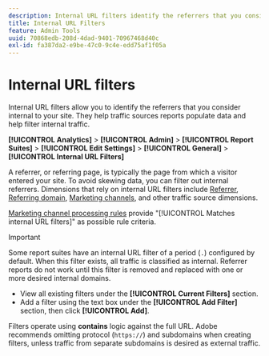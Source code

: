 ```yaml
---
description: Internal URL filters identify the referrers that you consider internal to your site. They help traffic sources reports populate data and help filter internal traffic.
title: Internal URL Filters
feature: Admin Tools
uuid: 70868edb-208d-4dad-9401-70967468d40c
exl-id: fa387da2-e9be-47c0-9c4e-edd75af1f05a
---
```


# Internal URL filters

Internal URL filters allow you to identify the referrers that you consider internal to your site. They help traffic sources reports populate data and help filter internal traffic.

**[!UICONTROL Analytics]** > **[!UICONTROL Admin]** > **[!UICONTROL Report Suites]** > **[!UICONTROL Edit Settings]** > **[!UICONTROL General]** > **[!UICONTROL Internal URL Filters]**

A referrer, or referring page, is typically the page from which a visitor entered your site. To avoid skewing data, you can filter out internal referrers. Dimensions that rely on internal URL filters include [Referrer](/help/components/dimensions/referrer.md), [Referring domain](/help/components/dimensions/referring-domain.md), [Marketing channels](/help/components/dimensions/marketing-channel.md), and other traffic source dimensions.

[Marketing channel processing rules](../marketing-channels/mc-proc-rules.md) provide "[!UICONTROL Matches internal URL filters]" as possible rule criteria.

>[!IMPORTANT]
>
>Some report suites have an internal URL filter of a period (`.`) configured by default. When this filter exists, all traffic is classified as internal. Referrer reports do not work until this filter is removed and replaced with one or more desired internal domains.

* View all existing filters under the **[!UICONTROL Current Filters]** section.
* Add a filter using the text box under the **[!UICONTROL Add Filter]** section, then click **[!UICONTROL Add]**.

Filters operate using **contains** logic against the full URL. Adobe recommends omitting protocol (`https://`) and subdomains when creating filters, unless traffic from separate subdomains is desired as external traffic.
